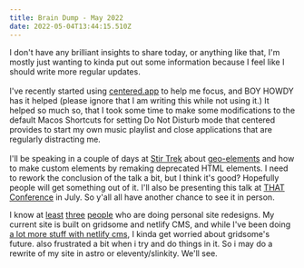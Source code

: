 ```yaml
---
title: Brain Dump - May 2022
date: 2022-05-04T13:44:15.510Z
---
```

I don't have any brilliant insights to share today, or anything like that, I'm mostly just wanting to kinda put out some information because I feel like I should write more regular updates.\
\
I've recently started using [centered.app](https://centered.app) to help me focus, and BOY HOWDY has it helped (please ignore that I am writing this while not using it.) It helped so much so, that I took some time to make some modifications to the default Macos Shortcuts for setting Do Not Disturb mode that centered provides to start my own music playlist and close applications that are regularly distracting me.\
\
I'll be speaking in a couple of days at [Stir Trek](https://stirtrek.com) about [geo-elements](https://github.com/fimion/geo-elements) and how to make custom elements by remaking deprecated HTML elements. I need to rework the conclusion of the talk a bit, but I think it's good? Hopefully people will get something out of it. I'll also be presenting this talk at [THAT Conference](https://that.us/events/wi/2022/) in July. So y'all all have another chance to see it in person.

I know at [least](https://chriscoyier.net/) [three](https://daverupert.com/) [people](https://andrewwalpole.com/) who are doing personal site redesigns. My current site is built on gridsome and netlify CMS, and while I've been doing [a lot more stuff with netlify cms](https://github.com/wearetraina/nuxt-cms-template), I kinda get worried about gridsome's future. also frustrated a bit when i try and do things in it. So i may do a rewrite of my site in astro or eleventy/slinkity. We'll see.